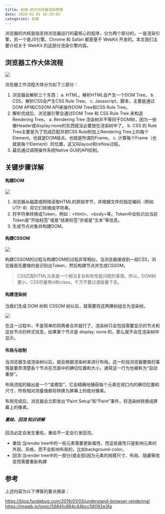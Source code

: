 ```yaml
---
title: 前端-初识浏览器渲染原理
date: 2020-02-01 16:20:03
categories: 前端
---
```


浏览器的内核是指支持浏览器运行的最核心的程序，分为两个部分的，一是渲染引擎，另一个是JS引擎。Chrome 和 Safari 都是基于 WebKit 开发的。本文我们主要介绍关于 WebKit 的这部分渲染引擎内容。

## 浏览器工作大体流程

![](/image/web_xuanran_1.png)

浏览器工作流程大体分为如下三部分：

1. 浏览器会解析三个东西：
    a. HTML，解析HTML会产生一个DOM Tree。
    b. CSS，解析CSS会产生CSS Rule Tree。
    c. Javascript，脚本，主要是通过DOM API和CSSOM API来操作DOM Tree和CSS Rule Tree。
2. 解析完成后，浏览器引擎会通过DOM Tree 和 CSS Rule Tree 来构造 Rendering Tree。
    a. Rendering Tree 渲染树并不等同于DOM树，因为一些像Header或display:none的东西就没必要放在渲染树中了。
    b. CSS 的 Rule Tree主要是为了完成匹配并把CSS Rule附加上Rendering Tree上的每个Element。也就是DOM结点。也就是所谓的Frame。
    c. 计算每个Frame（也就是每个Element）的位置，这又叫layout和reflow过程。
3. 最后通过调用操作系统Native GUI的API绘制。

## 关键步骤详解

#### 构建DOM

![](/image/web_xuanran_2.png)

1. 浏览器从磁盘或网络读取HTML的原始字节，并根据文件的指定编码（例如 UTF-8）将它们转换成字符串。
2. 将字符串转换成Token，例如：<html\>、<body\>等。Token中会标识出当前Token是“开始标签”或是“结束标签”亦或是“文本”等信息。
3. 生成节点对象并构建DOM。

#### 构建CSSOM

![](/image/web_xuanran_3.png)

构建CSSOM的过程与构建DOM的过程非常相似，当浏览器接收到一段CSS，浏览器首先要做的是识别出Token，然后构建节点并生成CSSOM。

> CSS匹配HTML元素是一个相当复杂和有性能问题的事情。所以，DOM树要小，CSS尽量用id和class，千万不要过渡层叠下去。

#### 构建渲染树

当我们生成 DOM 树和 CSSOM 树以后，就需要将这两棵树组合为渲染树。

![](/image/web_xuanran_4.png)

在这一过程中，不是简单的将两者合并就行了。渲染树只会包括需要显示的节点和这些节点的样式信息，如果某个节点是 display: none 的，那么就不会在渲染树中显示。

#### 布局与绘制

当浏览器生成渲染树以后，就会根据渲染树来进行布局。这一阶段浏览器要做的事情是要弄清楚各个节点在页面中的确切位置和大小。通常这一行为也被称为“自动重排”。

布局流程的输出是一个“盒模型”，它会精确地捕获每个元素在视口内的确切位置和尺寸，所有相对测量值都将转换为屏幕上的绝对像素。

布局完成后，浏览器会立即发出“Paint Setup”和“Paint”事件，将渲染树转换成屏幕上的像素。

##### 重绘、回流 知识讲解

回流必定会发生重绘，重绘不一定会引发回流。

- 重绘:当render tree中的一些元素需要更新属性，而这些属性只是影响元素的外观、风格，而不会影响布局的，比如background-color。
- 回流:当render tree中的一部分(或全部)因为元素的规模尺寸、布局、隐藏等改变而需要重新构建


## 参考

上述内容为以下博客的要点摘录：

https://blog.fundebug.com/2019/01/03/understand-browser-rendering/
https://imweb.io/topic/56841c864c44bcc56092e3fa